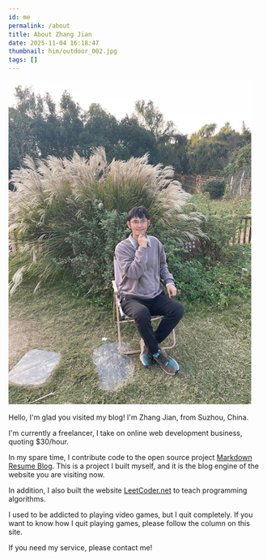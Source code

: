 ```yaml
---
id: me
permalink: /about
title: About Zhang Jian
date: 2025-11-04 16:18:47
thumbnail: him/outdoor_002.jpg
tags: []
---
```


![](../images/him/outdoor_002.jpg)

Hello, I'm glad you visited my blog! I'm Zhang Jian, from Suzhou, China.

I'm currently a freelancer, I take on online web development business, quoting $30/hour.

In my spare time, I contribute code to the open source project [Markdown Resume Blog](https://github.com/resumeblog/markdown-resume-blog).
This is a project I built myself, and it is the blog engine of the website you are visiting now.

In addition, I also built the website [LeetCoder.net](https://leetcoder.net) to teach programming algorithms.

I used to be addicted to playing video games, but I quit completely. If you want to know how I quit playing games, please follow the column on this site.

If you need my service, please contact me!


